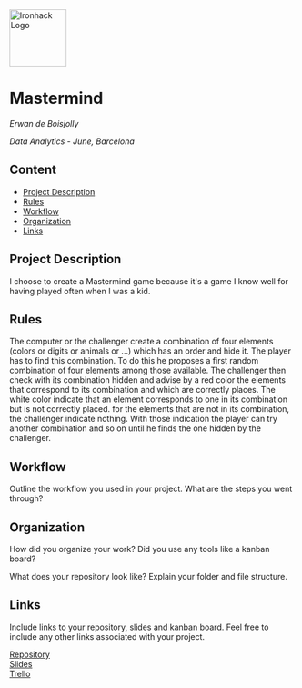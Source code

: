 <img src="https://bit.ly/2VnXWr2" alt="Ironhack Logo" width="100"/>

# Mastermind
*Erwan de Boisjolly*

*Data Analytics - June, Barcelona*

## Content
- [Project Description](#project-description)
- [Rules](#rules)
- [Workflow](#workflow)
- [Organization](#organization)
- [Links](#links)

## Project Description
I choose to create a Mastermind game because it's a game I know well for having played often when I was a kid.

## Rules
The computer or the challenger create a combination of four elements (colors or digits or animals or ...) which has an order and hide it. The player has to find this combination. To do this he proposes a first random combination of four elements among those available. The challenger then check with its combination hidden and advise by a red color the elements that correspond to its combination and which are correctly places. The white color indicate that an element corresponds to one in its combination but is not correctly placed. for the elements that are not in its combination, the challenger indicate nothing.
With those indication the player can try another combination and so on until he finds the one hidden by the challenger.

## Workflow
Outline the workflow you used in your project. What are the steps you went through?

## Organization
How did you organize your work? Did you use any tools like a kanban board?

What does your repository look like? Explain your folder and file structure.

## Links
Include links to your repository, slides and kanban board. Feel free to include any other links associated with your project.

[Repository](https://github.com/)  
[Slides](https://slides.com/)  
[Trello](https://trello.com/en)  
